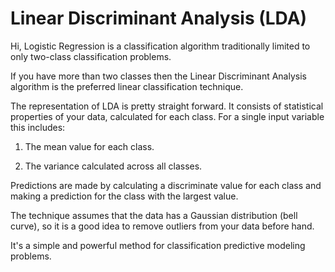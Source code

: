 # Linear Discriminant Analysis (LDA)

Hi, Logistic Regression is a classification algorithm traditionally limited to only two-class classification problems.

If you have more than two classes then the Linear Discriminant Analysis algorithm is the preferred linear classification technique.

The representation of LDA is pretty straight forward. It consists of statistical properties of your data, calculated for each class. For a single input variable this includes:

1. The mean value for each class.

2. The variance calculated across all classes.

Predictions are made by calculating a discriminate value for each class and making a prediction for the class with the largest value.

The technique assumes that the data has a Gaussian distribution (bell curve), so it is a good idea to remove outliers from your data before hand.

It's a simple and powerful method for classification predictive modeling problems.
